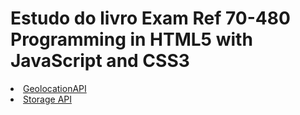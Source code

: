 <!DOCTYPE html>
<html lang="en">
<head>
    <meta charset="UTF-8">
    <meta name="viewport" content="width=<device-width>, initial-scale=1.0">
    <meta http-equiv="X-UA-Compatible" content="ie=edge">
</head>
<body>
    <div id="Header">
        <h1>Estudo do livro Exam Ref 70-480 Programming in HTML5 with JavaScript and CSS3</h1>
        <nav>
            <li><a href="Geolocation API.html">GeolocationAPI</a></li>
            <li><a href="WebStorageAPI.html">Storage API</a></li>
        </nav>
    </div>
    <div id="LeftSide"></div>
    <div id="RightSide"></div>
    <div id="Footer"></div>
</body>
</html>
